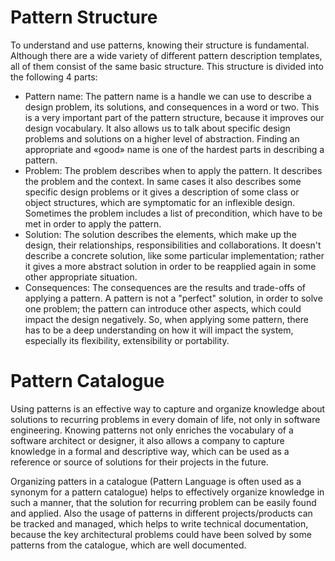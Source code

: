 # Pattern Structure
To understand and use patterns, knowing their structure is fundamental. Although there are a wide variety of different pattern description templates, all of them consist of the same basic structure. This structure is divided into the following 4 parts:

 - Pattern name: The pattern name is a handle we can use to describe a design problem, its solutions, and consequences in a word or two. This is a very important part of the pattern structure, because it improves our design vocabulary. It also allows us to talk about specific design problems and solutions on a higher level of abstraction. Finding an appropriate and «good» name is one of the hardest parts in describing a pattern.
- Problem: The problem describes when to apply the pattern. It describes the problem and the context. In same cases it also describes some specific design problems or it gives a description of some class or object structures, which are symptomatic for an inflexible design. Sometimes the problem includes a list of precondition, which have to be met in order to apply the pattern.
- Solution: The solution describes the elements, which make up the design, their relationships, responsibilities and collaborations. It doesn't describe a concrete solution, like some particular implementation; rather it gives a more abstract solution in order to be reapplied again in some other appropriate situation.
- Consequences: The consequences are the results and trade-offs of applying a pattern. A pattern is not a "perfect" solution, in order to solve one problem; the pattern can introduce other aspects, which could impact the design negatively. So, when applying some pattern, there has to be a deep understanding on how it will impact the system, especially its flexibility, extensibility or portability.

# Pattern Catalogue 
Using patterns is an effective way to capture and organize knowledge about solutions to recurring problems in every domain of life, not only in software engineering. Knowing patterns not only enriches the vocabulary of a software architect or designer, it also allows a company to capture knowledge in a formal and descriptive way, which can be used as a reference or source of solutions for their projects in the future.

Organizing patters in a catalogue (Pattern Language is often used as a synonym for a pattern catalogue) helps to effectively organize knowledge in such a manner, that the solution for recurring problem can be easily found and applied. Also the usage of patterns in different projects/products can be tracked and managed, which helps to write technical documentation, because the key architectural problems could have been solved by some patterns from the catalogue, which are well documented.